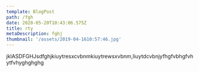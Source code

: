 ```yaml
---
template: BlogPost
path: /fgh
date: 2020-05-20T10:43:06.575Z
title: rty
metaDescription: fghj
thumbnail: '/assets/2019-04-1610:57:46.jpg'
---
```

jklASDFGHJsdfghjkiuytresxcvbnmkiuytrewsxvbnm,liuytdcvbnjyfhgfvbhgfvhytfvhyghghghg
